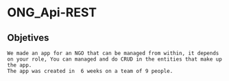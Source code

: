 # ONG_Api-REST

## Objetives
    We made an app for an NGO that can be managed from within, it depends on your role, You can managed and do CRUD in the entities that make up the app.
    The app was created in  6 weeks on a team of 9 people.
